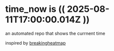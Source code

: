 # time_now is (( 2025-08-11T17:00:00.014Z ))

an automated repo that shows the currnent time

inspired by [breakingheatmap](https://github.com/breakingheatmap/breakingheatmap)